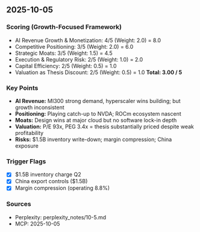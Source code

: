## 2025-10-05

### Scoring (Growth-Focused Framework)
- AI Revenue Growth & Monetization: 4/5 (Weight: 2.0) = 8.0
- Competitive Positioning: 3/5 (Weight: 2.0) = 6.0
- Strategic Moats: 3/5 (Weight: 1.5) = 4.5
- Execution & Regulatory Risk: 2/5 (Weight: 1.0) = 2.0
- Capital Efficiency: 2/5 (Weight: 0.5) = 1.0
- Valuation as Thesis Discount: 2/5 (Weight: 0.5) = 1.0
**Total: 3.00 / 5**

### Key Points
- **AI Revenue:** MI300 strong demand, hyperscaler wins building; but growth inconsistent
- **Positioning:** Playing catch-up to NVDA; ROCm ecosystem nascent
- **Moats:** Design wins at major cloud but no software lock-in depth
- **Valuation:** P/E 93x, PEG 3.4x = thesis substantially priced despite weak profitability
- **Risks:** $1.5B inventory write-down; margin compression; China exposure

### Trigger Flags
- [x] $1.5B inventory charge Q2
- [x] China export controls ($1.5B)
- [x] Margin compression (operating 8.8%)

### Sources
- Perplexity: perplexity_notes/10-5.md
- MCP: 2025-10-05
